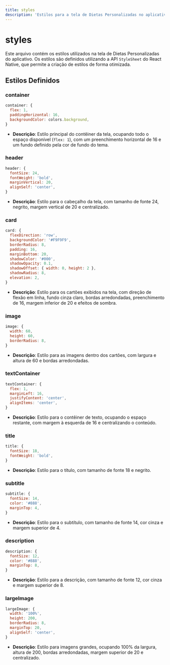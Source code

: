 ```yaml
---
title: styles
description: 'Estilos para a tela de Dietas Personalizadas no aplicativo.'
---
```


# styles

Este arquivo contém os estilos utilizados na tela de Dietas Personalizadas do aplicativo. Os estilos são definidos utilizando a API `StyleSheet` do React Native, que permite a criação de estilos de forma otimizada.

## Estilos Definidos

### container
```javascript
container: {
  flex: 1,
  paddingHorizontal: 16,
  backgroundColor: colors.background,
}
```
- **Descrição**: Estilo principal do contêiner da tela, ocupando todo o espaço disponível (`flex: 1`), com um preenchimento horizontal de 16 e um fundo definido pela cor de fundo do tema.

### header
```javascript
header: {
  fontSize: 24,
  fontWeight: 'bold',
  marginVertical: 20,
  alignSelf: 'center',
}
```
- **Descrição**: Estilo para o cabeçalho da tela, com tamanho de fonte 24, negrito, margem vertical de 20 e centralizado.

### card
```javascript
card: {
  flexDirection: 'row',
  backgroundColor: '#F9F9F9',
  borderRadius: 8,
  padding: 16,
  marginBottom: 20,
  shadowColor: '#000',
  shadowOpacity: 0.1,
  shadowOffset: { width: 0, height: 2 },
  shadowRadius: 8,
  elevation: 2,
}
```
- **Descrição**: Estilo para os cartões exibidos na tela, com direção de flexão em linha, fundo cinza claro, bordas arredondadas, preenchimento de 16, margem inferior de 20 e efeitos de sombra.

### image
```javascript
image: {
  width: 60,
  height: 60,
  borderRadius: 8,
}
```
- **Descrição**: Estilo para as imagens dentro dos cartões, com largura e altura de 60 e bordas arredondadas.

### textContainer
```javascript
textContainer: {
  flex: 1,
  marginLeft: 16,
  justifyContent: 'center',
  alignItems: 'center',
}
```
- **Descrição**: Estilo para o contêiner de texto, ocupando o espaço restante, com margem à esquerda de 16 e centralizando o conteúdo.

### title
```javascript
title: {
  fontSize: 18,
  fontWeight: 'bold',
}
```
- **Descrição**: Estilo para o título, com tamanho de fonte 18 e negrito.

### subtitle
```javascript
subtitle: {
  fontSize: 14,
  color: '#888',
  marginTop: 4,
}
```
- **Descrição**: Estilo para o subtítulo, com tamanho de fonte 14, cor cinza e margem superior de 4.

### description
```javascript
description: {
  fontSize: 12,
  color: '#888',
  marginTop: 8,
}
```
- **Descrição**: Estilo para a descrição, com tamanho de fonte 12, cor cinza e margem superior de 8.

### largeImage
```javascript
largeImage: {
  width: '100%',
  height: 200,
  borderRadius: 8,
  marginTop: 20,
  alignSelf: 'center',
}
```
- **Descrição**: Estilo para imagens grandes, ocupando 100% da largura, altura de 200, bordas arredondadas, margem superior de 20 e centralizado.